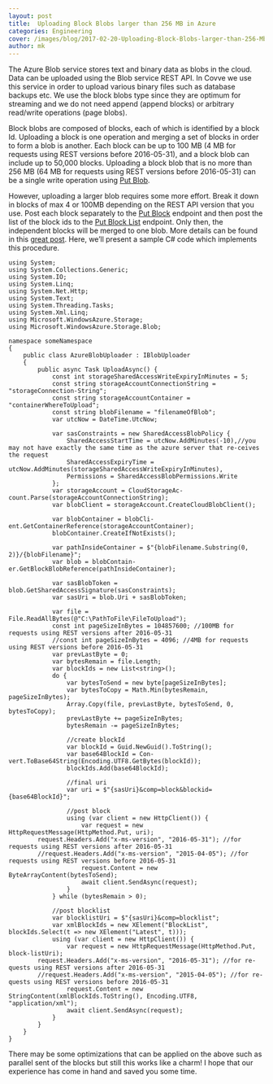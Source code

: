```yaml
---
layout: post
title:  Uploading Block Blobs larger than 256 MB in Azure
categories: Engineering
cover: /images/blog/2017-02-20-Uploading-Block-Blobs-larger-than-256-Mb-in-Azure/blob.png
author: mk
---
```

The Azure Blob service stores text and binary data as blobs in the cloud. Data can be uploaded using the Blob service REST API. In Covve we use this service in order to upload various binary files such as database backups etc. We use the block blobs type since they are optimum for streaming and we do not need append (append blocks) or arbitrary read/write operations (page blobs).
<!--more-->

Block blobs are composed of blocks, each of which is identified by a block Id. Uploading a block is one operation and merging a set of blocks in order to form a blob is another. Each block can be up to 100 MB (4 MB for requests using REST versions before 2016-05-31), and a block blob can include up to 50,000 blocks. Uploading a block blob that is no more than 256 MB (64 MB for requests using REST versions before 2016-05-31) can be a single write operation using [Put Blob][Put Blob].

However, uploading a larger blob requires some more effort. Break it down in blocks of max 4 or 100MB depending on the REST API version that you use. Post each block separately to the [Put Block][Put Block] endpoint  and then post the list of the block ids to the [Put Block List][Put Block List] endpoint. Only then, the independent blocks will be merged to one blob. More details can be found in this [great post][great post]. Here, we’ll present a sample C# code which implements this procedure.

~~~
using System;
using System.Collections.Generic;
using System.IO;
using System.Linq;
using System.Net.Http;
using System.Text;
using System.Threading.Tasks;
using System.Xml.Linq;
using Microsoft.WindowsAzure.Storage;
using Microsoft.WindowsAzure.Storage.Blob;

namespace someNamespace
{
    public class AzureBlobUploader : IBlobUploader
    {
        public async Task UploadAsync() {
            const int storageSharedAccessWriteExpiryInMinutes = 5;
            const string storageAccountConnectionString = "storageConnection-String";
            const string storageAccountContainer = "containerWhereToUpload";
            const string blobFilename = "filenameOfBlob";
            var utcNow = DateTime.UtcNow;

            var sasConstraints = new SharedAccessBlobPolicy {
                SharedAccessStartTime = utcNow.AddMinutes(-10),//you may not have exactly the same time as the azure server that re-ceives the request 
                SharedAccessExpiryTime = utcNow.AddMinutes(storageSharedAccessWriteExpiryInMinutes),
                Permissions = SharedAccessBlobPermissions.Write
            };
            var storageAccount = CloudStorageAc-count.Parse(storageAccountConnectionString);
            var blobClient = storageAccount.CreateCloudBlobClient();

            var blobContainer = blobCli-ent.GetContainerReference(storageAccountContainer);
            blobContainer.CreateIfNotExists();

            var pathInsideContainer = $"{blobFilename.Substring(0, 2)}/{blobFilename}";
            var blob = blobContain-er.GetBlockBlobReference(pathInsideContainer);

            var sasBlobToken = blob.GetSharedAccessSignature(sasConstraints);
            var sasUri = blob.Uri + sasBlobToken;

			var file = File.ReadAllBytes(@"C:\PathToFile\FileToUpload");
			const int pageSizeInBytes = 104857600; //100MB for requests using REST versions after 2016-05-31
			//const int pageSizeInBytes = 4096; //4MB for requests using REST versions before 2016-05-31
            var prevLastByte = 0;
            var bytesRemain = file.Length;
            var blockIds = new List<string>();
            do {
                var bytesToSend = new byte[pageSizeInBytes];
                var bytesToCopy = Math.Min(bytesRemain, pageSizeInBytes);
                Array.Copy(file, prevLastByte, bytesToSend, 0, bytesToCopy);
                prevLastByte += pageSizeInBytes;
                bytesRemain -= pageSizeInBytes;

                //create blockId
                var blockId = Guid.NewGuid().ToString();
                var base64BlockId = Con-vert.ToBase64String(Encoding.UTF8.GetBytes(blockId));
                blockIds.Add(base64BlockId);

                //final uri
                var uri = $"{sasUri}&comp=block&blockid={base64BlockId}";

                //post block
                using (var client = new HttpClient()) {
                    var request = new HttpRequestMessage(HttpMethod.Put, uri);
		request.Headers.Add("x-ms-version", "2016-05-31"); //for requests using REST versions after 2016-05-31
		//request.Headers.Add("x-ms-version", "2015-04-05"); //for requests using REST versions before 2016-05-31
                    request.Content = new ByteArrayContent(bytesToSend);
                    await client.SendAsync(request);
                }
            } while (bytesRemain > 0);

            //post blocklist
            var blocklistUri = $"{sasUri}&comp=blocklist";
            var xmlBlockIds = new XElement("BlockList", blockIds.Select(t => new XElement("Latest", t)));
            using (var client = new HttpClient()) {
                var request = new HttpRequestMessage(HttpMethod.Put, block-listUri);
		request.Headers.Add("x-ms-version", "2016-05-31"); //for re-quests using REST versions after 2016-05-31
		//request.Headers.Add("x-ms-version", "2015-04-05"); //for re-quests using REST versions before 2016-05-31
                request.Content = new StringContent(xmlBlockIds.ToString(), Encoding.UTF8, "application/xml");
                await client.SendAsync(request);
            }
        }
    }
}
~~~

There may be some optimizations that can be applied on the above such as parallel sent of the blocks but still this works like a charm! I hope that our experience has come in hand and saved you some time.

[Put Blob]: https://docs.microsoft.com/en-us/rest/api/storageservices/fileservices/put-blob
[Put Block]: https://docs.microsoft.com/en-us/rest/api/storageservices/fileservices/put-block
[Put Block List]: https://docs.microsoft.com/en-us/rest/api/storageservices/fileservices/put-block-list
[great post]: https://docs.microsoft.com/en-us/rest/api/storageservices/fileservices/Understanding-Block-Blobs--Append-Blobs--and-Page-Blobs?redirectedfrom=MSDN